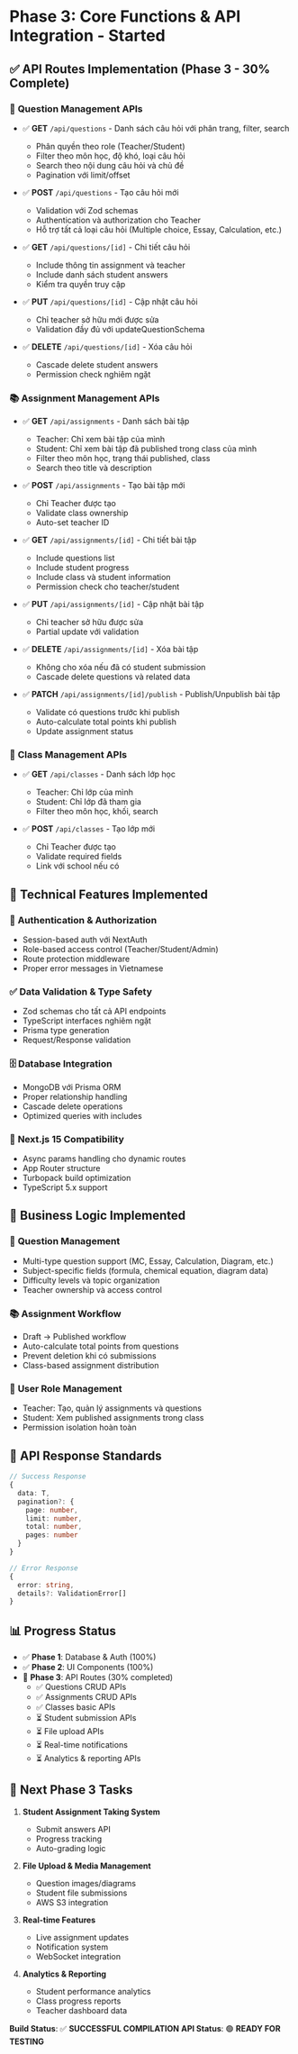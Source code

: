 # Phase 3: Core Functions & API Integration - Started

## ✅ **API Routes Implementation (Phase 3 - 30% Complete)**

### 🔗 **Question Management APIs**
- ✅ **GET** `/api/questions` - Danh sách câu hỏi với phân trang, filter, search
  - Phân quyền theo role (Teacher/Student) 
  - Filter theo môn học, độ khó, loại câu hỏi
  - Search theo nội dung câu hỏi và chủ đề
  - Pagination với limit/offset
  
- ✅ **POST** `/api/questions` - Tạo câu hỏi mới
  - Validation với Zod schemas
  - Authentication và authorization cho Teacher
  - Hỗ trợ tất cả loại câu hỏi (Multiple choice, Essay, Calculation, etc.)
  
- ✅ **GET** `/api/questions/[id]` - Chi tiết câu hỏi
  - Include thông tin assignment và teacher
  - Include danh sách student answers
  - Kiểm tra quyền truy cập
  
- ✅ **PUT** `/api/questions/[id]` - Cập nhật câu hỏi
  - Chỉ teacher sở hữu mới được sửa
  - Validation đầy đủ với updateQuestionSchema
  
- ✅ **DELETE** `/api/questions/[id]` - Xóa câu hỏi
  - Cascade delete student answers
  - Permission check nghiêm ngặt

### 📚 **Assignment Management APIs**
- ✅ **GET** `/api/assignments` - Danh sách bài tập
  - Teacher: Chỉ xem bài tập của mình
  - Student: Chỉ xem bài tập đã published trong class của mình
  - Filter theo môn học, trạng thái published, class
  - Search theo title và description
  
- ✅ **POST** `/api/assignments` - Tạo bài tập mới
  - Chỉ Teacher được tạo
  - Validate class ownership
  - Auto-set teacher ID
  
- ✅ **GET** `/api/assignments/[id]` - Chi tiết bài tập
  - Include questions list
  - Include student progress
  - Include class và student information
  - Permission check cho teacher/student
  
- ✅ **PUT** `/api/assignments/[id]` - Cập nhật bài tập
  - Chỉ teacher sở hữu được sửa
  - Partial update với validation
  
- ✅ **DELETE** `/api/assignments/[id]` - Xóa bài tập
  - Không cho xóa nếu đã có student submission
  - Cascade delete questions và related data
  
- ✅ **PATCH** `/api/assignments/[id]/publish` - Publish/Unpublish bài tập
  - Validate có questions trước khi publish
  - Auto-calculate total points khi publish
  - Update assignment status

### 🏫 **Class Management APIs**
- ✅ **GET** `/api/classes` - Danh sách lớp học
  - Teacher: Chỉ lớp của mình
  - Student: Chỉ lớp đã tham gia
  - Filter theo môn học, khối, search
  
- ✅ **POST** `/api/classes` - Tạo lớp mới
  - Chỉ Teacher được tạo
  - Validate required fields
  - Link với school nếu có

## 🔧 **Technical Features Implemented**

### 🔐 **Authentication & Authorization**
- Session-based auth với NextAuth
- Role-based access control (Teacher/Student/Admin)
- Route protection middleware
- Proper error messages in Vietnamese

### ✅ **Data Validation & Type Safety**
- Zod schemas cho tất cả API endpoints
- TypeScript interfaces nghiêm ngặt
- Prisma type generation
- Request/Response validation

### 🗄️ **Database Integration**
- MongoDB với Prisma ORM
- Proper relationship handling
- Cascade delete operations
- Optimized queries with includes

### 🚀 **Next.js 15 Compatibility**
- Async params handling cho dynamic routes
- App Router structure
- Turbopack build optimization
- TypeScript 5.x support

## 🎯 **Business Logic Implemented**

### 📝 **Question Management**
- Multi-type question support (MC, Essay, Calculation, Diagram, etc.)
- Subject-specific fields (formula, chemical equation, diagram data)
- Difficulty levels và topic organization
- Teacher ownership và access control

### 📚 **Assignment Workflow**
- Draft → Published workflow
- Auto-calculate total points from questions
- Prevent deletion khi có submissions
- Class-based assignment distribution

### 👥 **User Role Management**
- Teacher: Tạo, quản lý assignments và questions
- Student: Xem published assignments trong class
- Permission isolation hoàn toàn

## 🔄 **API Response Standards**
```typescript
// Success Response
{
  data: T,
  pagination?: {
    page: number,
    limit: number, 
    total: number,
    pages: number
  }
}

// Error Response  
{
  error: string,
  details?: ValidationError[]
}
```

## 📊 **Progress Status**
- ✅ **Phase 1**: Database & Auth (100%)
- ✅ **Phase 2**: UI Components (100%) 
- 🔄 **Phase 3**: API Routes (30% completed)
  - ✅ Questions CRUD APIs
  - ✅ Assignments CRUD APIs  
  - ✅ Classes basic APIs
  - ⏳ Student submission APIs
  - ⏳ File upload APIs
  - ⏳ Real-time notifications
  - ⏳ Analytics & reporting APIs

## 🚀 **Next Phase 3 Tasks**
1. **Student Assignment Taking System**
   - Submit answers API
   - Progress tracking
   - Auto-grading logic
   
2. **File Upload & Media Management**
   - Question images/diagrams
   - Student file submissions
   - AWS S3 integration
   
3. **Real-time Features**
   - Live assignment updates
   - Notification system
   - WebSocket integration

4. **Analytics & Reporting**
   - Student performance analytics
   - Class progress reports
   - Teacher dashboard data

**Build Status**: ✅ **SUCCESSFUL COMPILATION**
**API Status**: 🟢 **READY FOR TESTING**